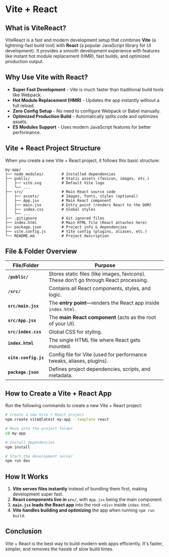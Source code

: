 # Vite + React

## What is ViteReact?
ViteReact is a fast and modern development setup that combines **Vite** (a lightning-fast build tool) with **React** (a popular JavaScript library for UI development). It provides a smooth development experience with features like instant hot module replacement (HMR), fast builds, and optimized production output.

## Why Use Vite with React?
- **Super Fast Development**  - Vite is much faster than traditional build tools like Webpack.
- **Hot Module Replacement (HMR)**  - Updates the app instantly without a full reload.
- **Zero Config Setup** - No need to configure Webpack or Babel manually.
- **Optimized Production Build**  - Automatically splits code and optimizes assets.
- **ES Modules Support**  - Uses modern JavaScript features for better performance.

## Vite + React Project Structure
When you create a new Vite + React project, it follows this basic structure:

```
my-app/
├── node_modules/        # Installed dependencies
├── public/              # Static assets (favicon, images, etc.)
│   ├── vite.svg         # Default Vite logo
│   └── ...
├── src/                 # Main React source code
│   ├── assets/          # Images, fonts, styles (optional)
│   ├── App.jsx          # Main React component
│   ├── main.jsx         # Entry point (renders React to the DOM)
│   ├── index.css        # Global styles
│   └── ...
├── .gitignore           # Git ignored files
├── index.html           # Main HTML file (React attaches here)
├── package.json         # Project info & dependencies
├── vite.config.js       # Vite config (plugins, aliases, etc.)
└── README.md            # Project description
```

## File & Folder Overview
| **File/Folder** | **Purpose** |
| --- | --- |
| **`/public/`** | Stores static files (like images, favicons). These don’t go through React processing. |
| **`/src/`** | Contains all React components, styles, and logic. |
| **`src/main.jsx`** | The **entry point**—renders the React app inside `index.html`. |
| **`src/App.jsx`** | The **main React component** (acts as the root of your UI). |
| **`src/index.css`** | Global CSS for styling. |
| **`index.html`** | The single HTML file where React gets mounted. |
| **`vite.config.js`** | Config file for Vite (used for performance tweaks, aliases, plugins). |
| **`package.json`** | Defines project dependencies, scripts, and metadata. |

## How to Create a Vite + React App
Run the following commands to create a new Vite + React project:

```sh
# Create a new Vite + React project
npm create vite@latest my-app --template react

# Move into the project folder
cd my-app

# Install dependencies
npm install

# Start the development server
npm run dev
```

## How It Works
1. **Vite serves files instantly** instead of bundling them first, making development super fast.
2. **React components live in `src/`**, with `App.jsx` being the main component.
3. **`main.jsx` loads the React app** into the root `<div>` inside `index.html`.
4. **Vite handles building and optimizing** the app when running `npm run build`.

## Conclusion
Vite + React is the best way to build modern web apps efficiently. It's faster, simpler, and removes the hassle of slow build times.

